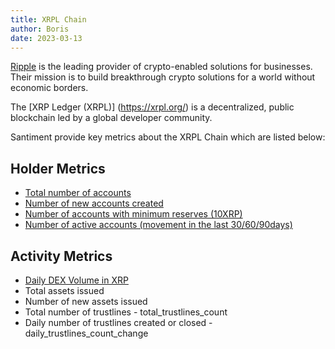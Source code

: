 ```yaml
---
title: XRPL Chain
author: Boris
date: 2023-03-13
---
```


[Ripple](https://ripple.com/) is the leading provider of crypto-enabled solutions for businesses. Their mission is to build breakthrough crypto solutions for a world without economic borders.

The [XRP Ledger (XRPL)] (https://xrpl.org/) is a decentralized, public blockchain led by a global developer community.

Santiment provide key metrics about the XRPL Chain which are listed below:

## Holder Metrics
- [Total number of accounts](/metrics/xrpl/total-number-of-accounts)
- [Number of new accounts created](/metrics/network-growth/)
- [Number of accounts with minimum reserves (10XRP)](/metrics/xrpl/number-of-accounts-with-minimum-reserves)
- [Number of active accounts (movement in the last 30/60/90days)](/metrics/xrpl/number-of-active-accounts)

## Activity Metrics
- [Daily DEX Volume in XRP](/metrics/xrpl/daily-dex-volume-in-xrp)
- Total assets issued
- Number of new assets issued
- Total number of trustlines - total_trustlines_count
- Daily number of trustlines created or closed - daily_trustlines_count_change
